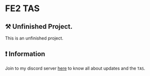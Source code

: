# FE2 TAS

## ⚒ Unfinished Project.
This is an unfinished project.

## ❗ Information
Join to my discord server [here](https://discord.gg/qvymMrJMtQ) to know all about updates and the `TAS`.
